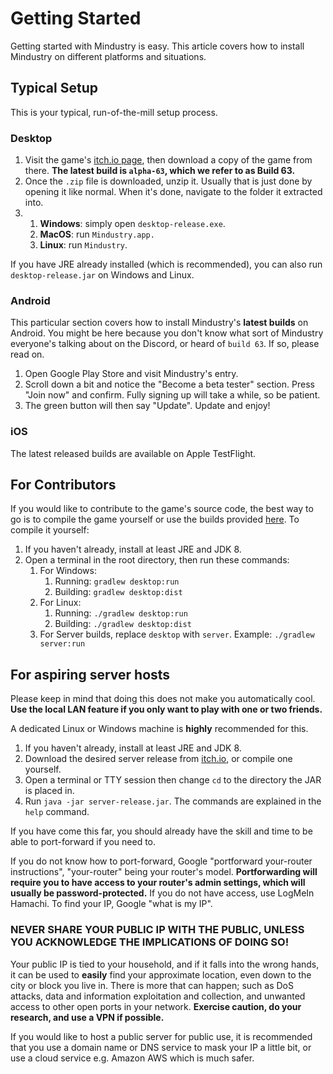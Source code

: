 # Getting Started

Getting started with Mindustry is easy. This article covers how to install Mindustry on different platforms and situations. 

## Typical Setup

This is your typical, run-of-the-mill setup process.

### Desktop

1. Visit the game's [itch.io page](https://anuke.itch.io/mindustry), then download a copy of the game from there. **The latest build is `alpha-63`, which we refer to as Build 63.**
2. Once the `.zip` file is downloaded, unzip it. Usually that is just done by opening it like normal. When it's done, navigate to the folder it extracted into.
3. 
    1. **Windows**: simply open `desktop-release.exe`.
    2. **MacOS**: run `Mindustry.app.`
    3. **Linux**: run `Mindustry`. 

If you have JRE already installed (which is recommended), you can also run `desktop-release.jar` on Windows and Linux.

### Android

This particular section covers how to install Mindustry's **latest builds** on Android. You might be here because you don't know what sort of Mindustry everyone's talking about on the Discord, or heard of `build 63`. If so, please read on.

1. Open Google Play Store and visit Mindustry's entry.
2. Scroll down a bit and notice the "Become a beta tester" section. Press "Join now" and confirm. Fully signing up will take a while, so be patient.
3. The green button will then say "Update". Update and enjoy!

### iOS

The latest released builds are available on Apple TestFlight.

## For Contributors

If you would like to contribute to the game's source code, the best way to go is to compile the game yourself or use the builds provided [here](https://jenkins.hellomouse.net/job/mindustry/). To compile it yourself:

1. If you haven't already, install at least JRE and JDK 8. 
2. Open a terminal in the root directory, then run these commands: 
    1. For Windows:
        1. Running: `gradlew desktop:run`
        2. Building: `gradlew desktop:dist`
    2. For Linux:
        1. Running: `./gradlew desktop:run`
        2. Building: `./gradlew desktop:dist`
    3. For Server builds, replace `desktop` with `server`. Example: `./gradlew server:run`

## For aspiring server hosts

Please keep in mind that doing this does not make you automatically cool. **Use the local LAN feature if you only want to play with one or two friends.**

A dedicated Linux or Windows machine is **highly** recommended for this.

1. If you haven't already, install at least JRE and JDK 8.
2. Download the desired server release from [itch.io](itch.io), or compile one yourself. 
3. Open a terminal or TTY session then change `cd` to the directory the JAR is placed in.
4. Run `java -jar server-release.jar`. The commands are explained in the `help` command.

If you have come this far, you should already have the skill and time to be able to port-forward if you need to.

If you do not know how to port-forward, Google "portforward your-router instructions", "your-router" being your router's model. **Portforwarding will require you to have access to your router's admin settings, which will usually be password-protected.** If you do not have access, use LogMeIn Hamachi. To find your IP, Google "what is my IP".

### NEVER SHARE YOUR PUBLIC IP WITH THE PUBLIC, UNLESS YOU ACKNOWLEDGE THE IMPLICATIONS OF DOING SO!

Your public IP is tied to your household, and if it falls into the wrong hands, it can be used to **easily** find your approximate location, even down to the city or block you live in. There is more that can happen; such as DoS attacks, data and information exploitation and collection, and unwanted access to other open ports in your network. **Exercise caution, do your research, and use a VPN if possible.**

If you would like to host a public server for public use, it is recommended that you use a domain name or DNS service to mask your IP a little bit, or use a cloud service e.g. Amazon AWS which is much safer.
